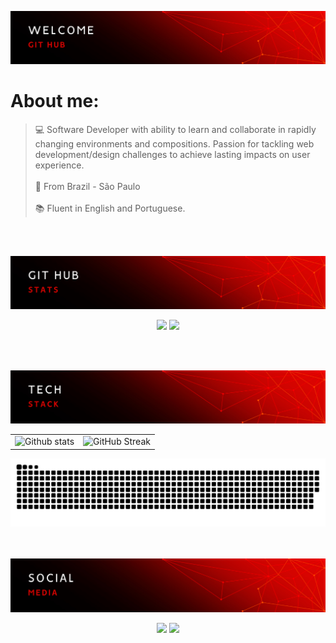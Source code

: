 ![](assets/1.png)

# About me:
>
> :computer: Software Developer with ability to learn and collaborate in rapidly changing environments and compositions. Passion for tackling web development/design challenges to achieve lasting impacts on user experience.
> <br>
> <br>
> :triangular_flag_on_post: From Brazil - São Paulo
> <br>
> <br>
> :books: Fluent in English and Portuguese.
>

<br/><br/>

![](assets/2.png)  

<div align="center"> 

![](https://github-readme-stats.vercel.app/api?username=BeatrizBastosBorges&theme=shadow_red&hide_border=true&show_icons=true&count_private=true)
![](https://github-readme-streak-stats.herokuapp.com/?user=BeatrizBastosBorges&theme=shadow_red&hide_border=true&include_all_commits=true&count_private=true)

</div>
<br/><br/>

<div align="center">
  
![](assets/3.png)
<table>
  <tr>
    <td>
      <img height="200em" src="https://github-readme-stats.vercel.app/api/top-langs/?username=BeatrizBastosBorges&layout=compact&langs_counts=16&count_private=true&theme=shadow_red&hide_border=true" alt="Github stats"/>
    </td>
    <td>
      <img src="https://skillicons.dev/icons?i=js,ts,html,css,mongodb,mysql,cs,dotnet,cpp,java,php,visualstudio,vscode,postman,github,git,react,vue,nuxtjs,py,figma,bootstrap&perline=5&theme=dark" alt="GitHub Streak"/>
    </td>
  </tr>
</table>

<picture>
  <source srcset="dist/dark.svg" media="(prefers-color-scheme: dark)">
  <source srcset="dist/light.svg" media="(prefers-color-scheme: light)">
  <img src="dist/light.svg" alt="Snake Game">
</picture>

</div>
<br/><br/>

![](assets/4.png)

<div align="center">
  <a href = "mailto:biaborges.estudante@gmail.com@gmail.com"><img src="https://img.shields.io/badge/-Gmail-%23333?style=for-the-badge&logo=gmail&logoColor=white" target="_blank"></a>
  <a href="https://www.linkedin.com/in/beatriz-bastos-b78b1325a/" target="_blank"><img src="https://img.shields.io/badge/-LinkedIn-%230077B5?style=for-the-badge&logo=linkedin&logoColor=white" target="_blank"></a>
</div>

